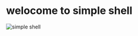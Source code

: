 # welocome to simple shell
![simple shell](https://s3.amazonaws.com/intranet-projects-files/holbertonschool-low_level_programming/235/shell.jpeg)
